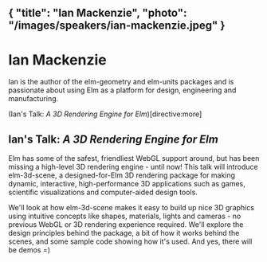 {
    "title": "Ian Mackenzie",
    "photo": "/images/speakers/ian-mackenzie.jpeg"
}
---

# Ian Mackenzie

Ian is the author of the elm-geometry and elm-units packages and is passionate about using Elm as a platform for design, engineering and manufacturing.

(Ian's Talk: *A 3D Rendering Engine for Elm*)[directive:more]

## Ian's Talk: *A 3D Rendering Engine for Elm*

Elm has some of the safest, friendliest WebGL support around, but has been missing a high-level 3D rendering engine - until now! This talk will introduce elm-3d-scene, a designed-for-Elm 3D rendering package for making dynamic, interactive, high-performance 3D applications such as games, scientific visualizations and computer-aided design tools.

We'll look at how elm-3d-scene makes it easy to build up nice 3D graphics using intuitive concepts like shapes, materials, lights and cameras - no previous WebGL or 3D rendering experience required. We'll explore the design principles behind the package, a bit of how it works behind the scenes, and some sample code showing how it's used. And yes, there will be demos =)
